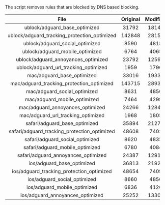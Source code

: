 The script removes rules that are blocked by DNS based blocking.


| File | Original | Modified |
|:----:|:-----:|:-----:|
| ublock/adguard_base_optimized | 31792 | 18142 |
| ublock/adguard_tracking_protection_optimized | 142848 | 28152 |
| ublock/adguard_social_optimized | 8590 | 4815 |
| ublock/adguard_mobile_optimized | 6764 | 4065 |
| ublock/adguard_annoyances_optimized | 23792 | 12593 |
| ublock/adguard_url_tracking_optimized | 1959 | 1796 |
| mac/adguard_base_optimized | 33016 | 19332 |
| mac/adguard_tracking_protection_optimized | 143715 | 28939 |
| mac/adguard_social_optimized | 8631 | 4850 |
| mac/adguard_mobile_optimized | 7464 | 4299 |
| mac/adguard_annoyances_optimized | 24266 | 12841 |
| mac/adguard_url_tracking_optimized | 1968 | 1805 |
| safari/adguard_base_optimized | 35894 | 21278 |
| safari/adguard_tracking_protection_optimized | 48608 | 7402 |
| safari/adguard_social_optimized | 8620 | 4835 |
| safari/adguard_mobile_optimized | 6780 | 4084 |
| safari/adguard_annoyances_optimized | 24387 | 12911 |
| ios/adguard_base_optimized | 36813 | 21927 |
| ios/adguard_tracking_protection_optimized | 48654 | 7409 |
| ios/adguard_social_optimized | 8660 | 4856 |
| ios/adguard_mobile_optimized | 6836 | 4126 |
| ios/adguard_annoyances_optimized | 25252 | 13305 |